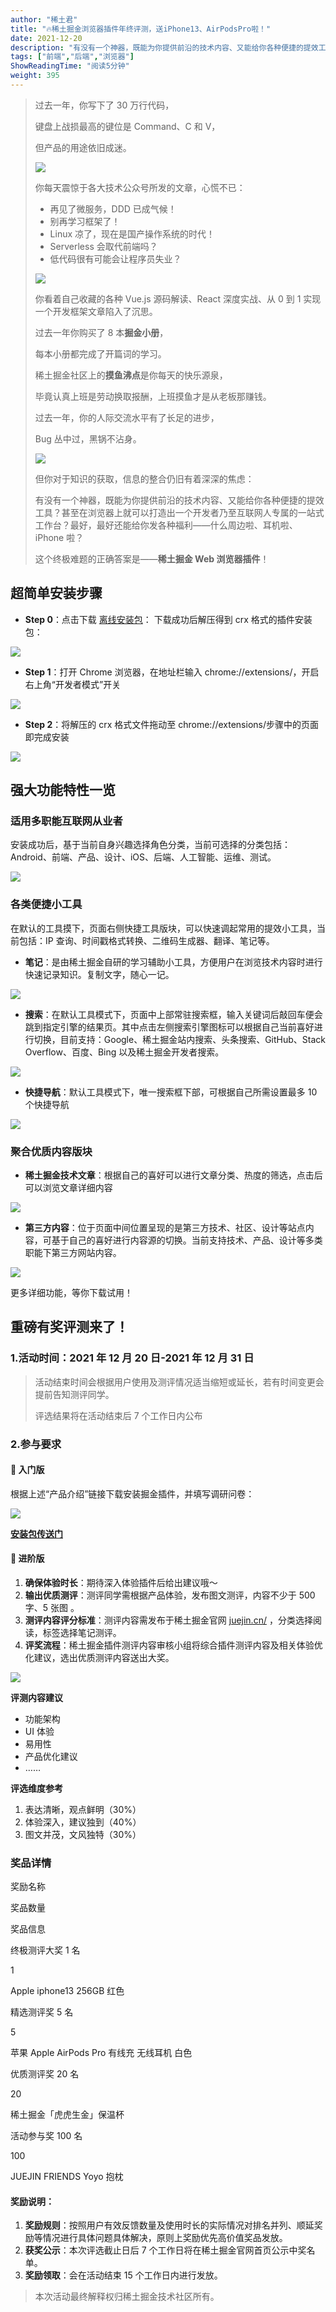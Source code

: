 ```yaml
---
author: "稀土君"
title: "🔥稀土掘金浏览器插件年终评测，送iPhone13、AirPodsPro啦！"
date: 2021-12-20
description: "有没有一个神器，既能为你提供前沿的技术内容、又能给你各种便捷的提效工具？甚至在浏览器上就可以打造出一个开发者乃至互联网人专属的一站式工作台？最好，最好还能给你发各种福利——什么周边啦、耳机啦、iPho"
tags: ["前端","后端","浏览器"]
ShowReadingTime: "阅读5分钟"
weight: 395
---
```

> 过去一年，你写下了 30 万行代码，
> 
> 键盘上战损最高的键位是 Command、C 和 V，
> 
> 但产品的用途依旧成迷。
> 
> ![](https://p3-juejin.byteimg.com/tos-cn-i-k3u1fbpfcp/dfb1ec6c9c9f4361ade134f90eac7e41~tplv-k3u1fbpfcp-zoom-in-crop-mark:1512:0:0:0.awebp)
> 
> 你每天震惊于各大技术公众号所发的文章，心慌不已：
> 
> *   再见了微服务，DDD 已成气候！
> *   别再学习框架了！
> *   Linux 凉了，现在是国产操作系统的时代！
> *   Serverless 会取代前端吗？
> *   低代码很有可能会让程序员失业？
> 
> ![](https://p3-juejin.byteimg.com/tos-cn-i-k3u1fbpfcp/c9694bd29185473cb607fb4f96bff7e0~tplv-k3u1fbpfcp-zoom-in-crop-mark:1512:0:0:0.awebp)
> 
> 你看着自己收藏的各种 Vue.js 源码解读、React 深度实战、从 0 到 1 实现一个开发框架文章陷入了沉思。
> 
> 过去一年你购买了 8 本**掘金小册**，
> 
> 每本小册都完成了开篇词的学习。
> 
> 稀土掘金社区上的**摸鱼沸点**是你每天的快乐源泉，
> 
> 毕竟认真上班是劳动换取报酬，上班摸鱼才是从老板那赚钱。
> 
> 过去一年，你的人际交流水平有了长足的进步，
> 
> Bug 丛中过，黑锅不沾身。
> 
> ![](https://p3-juejin.byteimg.com/tos-cn-i-k3u1fbpfcp/338a50c1ab8642baa8b4c85ad4965adf~tplv-k3u1fbpfcp-zoom-in-crop-mark:1512:0:0:0.awebp)
> 
> 但你对于知识的获取，信息的整合仍旧有着深深的焦虑：
> 
> 有没有一个神器，既能为你提供前沿的技术内容、又能给你各种便捷的提效工具？甚至在浏览器上就可以打造出一个开发者乃至互联网人专属的一站式工作台？最好，最好还能给你发各种福利——什么周边啦、耳机啦、iPhone 啦？
> 
> 这个终极难题的正确答案是——**稀土掘金 Web 浏览器插件**！

超简单安装步骤
-------

*   **Step 0**：点击下载 [离线安装包](https://juejin.cn/extension?utm_source=jjhd_2021_pingce_waibu "https://juejin.cn/extension?utm_source=jjhd_2021_pingce_waibu")： 下载成功后解压得到 crx 格式的插件安装包：

![](https://p3-juejin.byteimg.com/tos-cn-i-k3u1fbpfcp/f59c305d8a73484192ed2bce71c08021~tplv-k3u1fbpfcp-zoom-in-crop-mark:1512:0:0:0.awebp)

*   **Step 1**：打开 Chrome 浏览器，在地址栏输入 chrome://extensions/，开启右上角“开发者模式”开关

![](https://p3-juejin.byteimg.com/tos-cn-i-k3u1fbpfcp/95ac78adf3954e0188a9b50f652452fe~tplv-k3u1fbpfcp-zoom-in-crop-mark:1512:0:0:0.awebp)

*   **Step 2**：将解压的 crx 格式文件拖动至 chrome://extensions/步骤中的页面即完成安装

![](https://p3-juejin.byteimg.com/tos-cn-i-k3u1fbpfcp/148745ee07d9449aa59116470ab5992c~tplv-k3u1fbpfcp-zoom-in-crop-mark:1512:0:0:0.awebp)

强大功能特性一览
--------

### 适用多职能互联网从业者

安装成功后，基于当前自身兴趣选择角色分类，当前可选择的分类包括：Android、前端、产品、设计、iOS、后端、人工智能、运维、测试。

![](https://p3-juejin.byteimg.com/tos-cn-i-k3u1fbpfcp/14ac4a73cd264e4ea0725c7a5591059e~tplv-k3u1fbpfcp-zoom-in-crop-mark:1512:0:0:0.awebp)

### 各类便捷小工具

在默认的工具摸下，页面右侧快捷工具版块，可以快速调起常用的提效小工具，当前包括：IP 查询、时间戳格式转换、二维码生成器、翻译、笔记等。

*   **笔记**：是由稀土掘金自研的学习辅助小工具，方便用户在浏览技术内容时进行快速记录知识。复制文字，随心一记。

![](https://p3-juejin.byteimg.com/tos-cn-i-k3u1fbpfcp/dd9d6f6530164856871c95ff1818c457~tplv-k3u1fbpfcp-zoom-in-crop-mark:1512:0:0:0.awebp)

*   **搜索**：在默认工具模式下，页面中上部常驻搜索框，输入关键词后敲回车便会跳到指定引擎的结果页。其中点击左侧搜索引擎图标可以根据自己当前喜好进行切换，目前支持：Google、稀土掘金站内搜索、头条搜索、GitHub、Stack Overflow、百度、Bing 以及稀土掘金开发者搜索。

![](https://p3-juejin.byteimg.com/tos-cn-i-k3u1fbpfcp/2497437f93d448e0be1aca52f35a1e30~tplv-k3u1fbpfcp-zoom-in-crop-mark:1512:0:0:0.awebp)

*   **快捷导航**：默认工具模式下，唯一搜索框下部，可根据自己所需设置最多 10 个快捷导航

![](https://p3-juejin.byteimg.com/tos-cn-i-k3u1fbpfcp/7266cb1eaaed4aa6b935dbba24134d3c~tplv-k3u1fbpfcp-zoom-in-crop-mark:1512:0:0:0.awebp)

### 聚合优质内容版块

*   **稀土掘金技术文章**：根据自己的喜好可以进行文章分类、热度的筛选，点击后可以浏览文章详细内容

![](https://p3-juejin.byteimg.com/tos-cn-i-k3u1fbpfcp/4430eee5bf0a4fd6a1f3eccd90738962~tplv-k3u1fbpfcp-zoom-in-crop-mark:1512:0:0:0.awebp)

*   **第三方内容**：位于页面中间位置呈现的是第三方技术、社区、设计等站点内容，可基于自己的喜好进行内容源的切换。当前支持技术、产品、设计等多类职能下第三方网站内容。

![](https://p3-juejin.byteimg.com/tos-cn-i-k3u1fbpfcp/c79d25c7234044a1913232834a917a00~tplv-k3u1fbpfcp-zoom-in-crop-mark:1512:0:0:0.awebp)

更多详细功能，等你下载试用！

重磅有奖评测来了！
---------

### 1.活动时间：2021 年 12 月 20 日-2021 年 12 月 31 日

> 活动结束时间会根据用户使用及测评情况适当缩短或延长，若有时间变更会提前告知测评同学。
> 
> 评选结果将在活动结束后 7 个工作日内公布

### 2.参与要求

#### 🎈 入门版

根据上述“产品介绍”链接下载安装掘金插件，并填写调研问卷：

![](https://p3-juejin.byteimg.com/tos-cn-i-k3u1fbpfcp/f5c392613a7241fa837421118690d6dc~tplv-k3u1fbpfcp-zoom-in-crop-mark:1512:0:0:0.awebp)

[**安装包传送门**](https://juejin.cn/extension?utm_source=jjhd_2021_pingce_waibu "https://juejin.cn/extension?utm_source=jjhd_2021_pingce_waibu")

#### 🎈 进阶版

1.  **确保体验时长**：期待深入体验插件后给出建议哦～
2.  **输出优质测评**：测评同学需根据产品体验，发布图文测评，内容不少于 500 字、5 张图 。
3.  **测评内容评分标准**：测评内容需发布于稀土掘金官网 [juejin.cn/](https://juejin.cn/ "https://juejin.cn/") ，分类选择阅读，标签选择笔记测评。
4.  **评奖流程**：稀土掘金插件测评内容审核小组将综合插件测评内容及相关体验优化建议，选出优质测评内容送出大奖。

![](https://p3-juejin.byteimg.com/tos-cn-i-k3u1fbpfcp/ab9691e2d0ca4213ba5de9b656c9c70e~tplv-k3u1fbpfcp-zoom-in-crop-mark:1512:0:0:0.awebp)

**评测内容建议**

*   功能架构
*   UI 体验
*   易用性
*   产品优化建议
*   ……

**评选维度参考**

1.  表达清晰，观点鲜明（30%）
2.  体验深入，建议独到（40%）
3.  图文并茂，文风独特（30%）

### 奖品详情

奖励名称

奖品数量

奖品信息

终极测评大奖 1 名

1

Apple iphone13 256GB 红色

精选测评奖 5 名

5

苹果 Apple AirPods Pro 有线充 无线耳机 白色

优质测评奖 20 名

20

稀土掘金「虎虎生金」保温杯

活动参与奖 100 名

100

JUEJIN FRIENDS Yoyo 抱枕

#### 奖励说明：

1.  **奖励规则**：按照用户有效反馈数量及使用时长的实际情况对排名并列、顺延奖励等情况进行具体问题具体解决，原则上奖励优先高价值奖品发放。
2.  **获奖公示**：本次评选截止日后 7 个工作日将在稀土掘金官网首页公示中奖名单。
3.  **奖励领取**：会在活动结束 15 个工作日内进行发放。

> 本次活动最终解释权归稀土掘金技术社区所有。